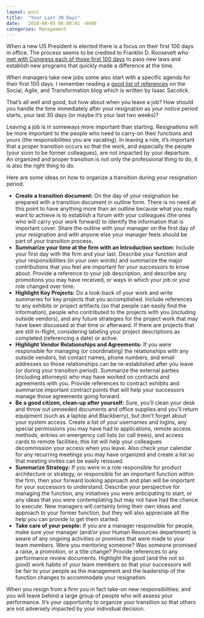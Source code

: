```yaml
---
layout: post
title:  "Your Last 30 Days"
date:   2010-08-05 06:00:01 -0400
categories: Management
---
```

When a new US President is elected there is a focus on their first 100 days in office.
The process seems to be credited to Franklin D. Roosevelt who
[met with Congress each of those first 100 days][First100DaysWikiURL] to pass new laws and
establish new programs that quickly made a difference at the time.

When managers take new jobs some also start with a specific agenda for their first 100 days.
I remember reading a [good list of references][IsaacSacolickBlogURL] on the Social, Agile,
and Transformation blog which is written by Isaac Sacolick.

That’s all well and good, but how about when you leave a job? How should you handle the time
immediately after your resignation as your notice period starts, your last 30 days (or maybe
it’s your last two weeks)?

Leaving a job is in someways more important than starting. Resignations will be more important
to the people who need to carry-on their functions and yours (the responsibilities you are vacating).
In leaving a role, it’s important that a proper transition occurs so that the work, and especially the
people (your soon to be former colleagues), are not impacted by your departure. An organized and
proper transition is not only the professional thing to do, it is also the right thing to do.

Here are some ideas on how to organize a transition during your resignation period.

- **Create a transition document:** On the day of your resignation be prepared with a transition
document in outline form. There is no need at this point to have anything more than an outline
because what you really want to achieve is to establish a forum with your colleagues (the ones who
will carry your work forward) to identify the information that is important cover. Share the
outline with your manager on the first day of your resignation and with anyone else your manager
feels should be part of your transition process.
- **Summarize your time at the firm with an Introduction section:** Include your first day with the
firm and your last. Describe your function and your responsibilities (in your own words) and summarize
the major contributions that you feel are important for your successors to know about. Provide a
reference to your job description, and describe any promotions you may have received, or ways in
which your job or your role changed over time.
- **Highlight Key Projects:** Do a look-back of your work and write summaries for key projects that
you accomplished. Include references to any exhibits or project artifacts (so that people can easily
find the information), people who contributed to the projects with you (including outside vendors),
and any future strategies for the project work that may have been discussed at that time or afterward.
If there are projects that are still in-flight, considering labeling your project descriptions as
completed (referencing a date) or active.
- **Highlight Vendor Relationships and Agreements:** If you were responsible for managing (or coordinating)
the relationships with any outside vendors, list contact names, phone numbers, and email addresses so those
relationships can be re-established after you leave (or during your transition period). Summarize the
external parties (including attorneys) who may have worked on contracts and agreements with you.
Provide references to contract exhibits and summarize important contract points that will help your
successors manage those agreements going forward.
- **Be a good citizen, clean-up after yourself:** Sure, you’ll clean your desk and throw out unneeded
documents and office supplies and you’ll return equipment (such as a laptop and Blackberry), but don’t
forget about your system access. Create a list of your usernames and logins, any special permissions you
may have had to applications, remote access methods, entries on emergency call lists (or call trees),
and access cards to remote facilities; this list will help your colleagues decommission your access when
you leave. Also check your calendar for any recurring meetings you may have organized and create a list
so that meeting invites can be easily reissued.
- **Summarize Strategy:** If you were in a role responsible for product architecture or strategy,
or responsible for an important function within the firm, then your forward looking approach and plan will
be important for your successors to understand. Describe your perspective for managing the function,
any initiatives you were anticipating to start, or any ideas that you were contemplating but may not have
had the chance to execute. New managers will certainly bring their own ideas and approach to your former
function, but they will also appreciate all the help you can provide to get them started.
- **Take care of your people:** If you are a manager responsible for people, make sure your manager
(and/or your Human Resources department) is aware of any ongoing activities or promises that were made to
your team members. Were you mentoring someone? Was someone promised a raise, a promotion, or a title change?
Provide references to any performance review documents. Highlight the good (and the not so good) work habits
of your team members so that your successors will be fair to your people as the management and the leadership
of the function changes to accommodate your resignation.

When you resign from a firm you in fact take-on new responsibilities; and you will leave behind
a large group of people who will assess your performance. It’s your opportunity to organize your
transition so that others are not adversely impacted by your individual decision.

[First100DaysWikiURL]: https://en.wikipedia.org/wiki/New_Deal#The_First_Hundred_Days
[IsaacSacolickBlogURL]: https://ctotodevelopers.blogspot.com/2010/05/first-100-days-as-cio.html
